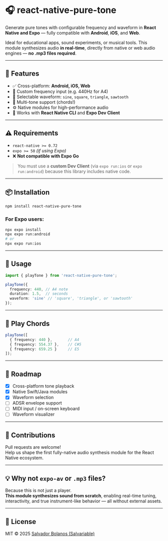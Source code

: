 
# 🎧 react-native-pure-tone

Generate pure tones with configurable frequency and waveform in **React Native and Expo** — fully compatible with **Android**, **iOS**, and **Web**.

Ideal for educational apps, sound experiments, or musical tools. This module synthesizes audio **in real-time**, directly from native or web audio engines — **no .mp3 files required**.

---

## 🚀 Features

- ✅ Cross-platform: **Android, iOS, Web**
- 📐 Custom frequency input (e.g. 440Hz for A4)
- 🌊 Selectable waveform: `sine`, `square`, `triangle`, `sawtooth`
- 🎹 Multi-tone support (chords!)
- ⚙️ Native modules for high-performance audio
- 🔧 Works with **React Native CLI** and **Expo Dev Client**

---

## ⚠️ Requirements

- `react-native >= 0.72`
- `expo >= 50` *(if using Expo)*
- ❌ **Not compatible with Expo Go**

> You must use a **custom Dev Client** (via `expo run:ios` or `expo run:android`) because this library includes native code.

---

## 📦 Installation

```bash
npm install react-native-pure-tone
```

### For Expo users:

```bash
npx expo install
npx expo run:android
# or
npx expo run:ios
```

---

## 🧪 Usage

```ts
import { playTone } from 'react-native-pure-tone';

playTone({
  frequency: 440, // A4 note
  duration: 1.5,  // seconds
  waveform: 'sine' // 'square', 'triangle', or 'sawtooth'
});
```

---

## 🎵 Play Chords

```ts
playTone([
  { frequency: 440 },       // A4
  { frequency: 554.37 },    // C#5
  { frequency: 659.25 }     // E5
]);
```

---

## 🧭 Roadmap

- [x] Cross-platform tone playback
- [x] Native Swift/Java modules
- [x] Waveform selection
- [ ] ADSR envelope support
- [ ] MIDI input / on-screen keyboard
- [ ] Waveform visualizer

---

## 🙌 Contributions

Pull requests are welcome!  
Help us shape the first fully-native audio synthesis module for the React Native ecosystem.

---

## 💡 Why not `expo-av` or `.mp3` files?

Because this is not just a player.  
**This module synthesizes sound from scratch**, enabling real-time tuning, interactivity, and true instrument-like behavior — all without external assets.

---

## 🪪 License

MIT © 2025 [Salvador Bolanos (Salvariable)](https://github.com/salvariable)
